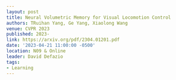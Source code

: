 ```yaml
---
layout: post
title: Neural Volumetric Memory for Visual Locomotion Control
authors: TRuihan Yang, Ge Yang, Xiaolong Wang
venue: CVPR 2023
published: 2023-
link: https://arxiv.org/pdf/2304.01201.pdf
date: '2023-04-21 11:00:00 -0500'
location: N09 & Online
leader: David Defazio
tags:
- Learning
---
```

